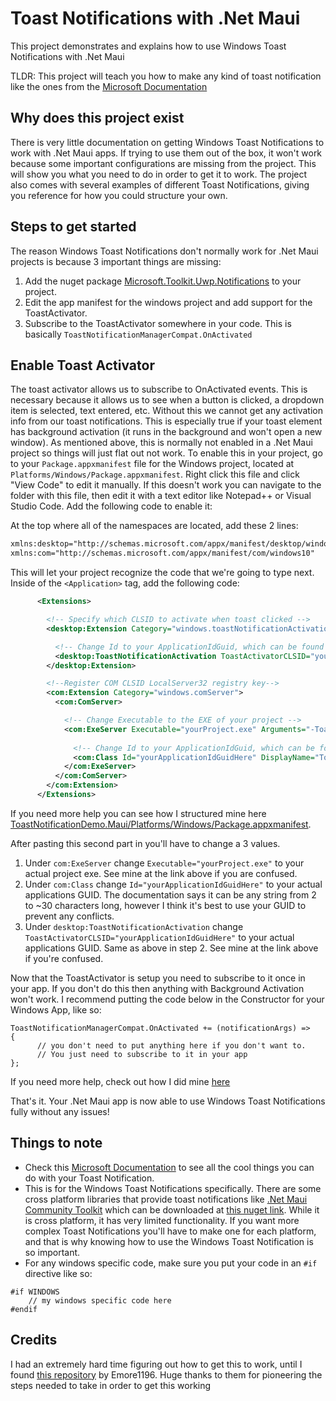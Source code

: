 # Toast Notifications with .Net Maui
This project demonstrates and explains how to use Windows Toast Notifications with .Net Maui

TLDR: This project will teach you how to make any kind of toast notification like the ones from the [Microsoft Documentation](https://learn.microsoft.com/en-us/windows/apps/design/shell/tiles-and-notifications/adaptive-interactive-toasts?tabs=builder-syntax)

## Why does this project exist
There is very little documentation on getting Windows Toast Notifications to work with .Net Maui apps. If trying to use them out of the box, it won't work because some important configurations are missing from the project. This will show you what you need to do in order to get it to work. The project also comes with several examples of different Toast Notifications, giving you reference for how you could structure your own.

## Steps to get started
The reason Windows Toast Notifications don't normally work for .Net Maui projects is because 3 important things are missing:
1. Add the nuget package [Microsoft.Toolkit.Uwp.Notifications](https://www.nuget.org/packages/Microsoft.Toolkit.Uwp.Notifications) to your project.
2. Edit the app manifest for the windows project and add support for the ToastActivator. 
3. Subscribe to the ToastActivator somewhere in your code. This is basically `ToastNotificationManagerCompat.OnActivated`

## Enable Toast Activator
The toast activator allows us to subscribe to OnActivated events. This is necessary because it allows us to see when a button is clicked, a dropdown item is selected, text entered, etc. Without this we cannot get any activation info from our toast notifications. This is especially true if your toast element has background activation (it runs in the background and won't open a new window). As mentioned above, this is normally not enabled in a .Net Maui project so things will just flat out not work. To enable this in your project, go to your `Package.appxmanifest` file for the Windows project, located at `Platforms/Windows/Package.appxmanifest`. Right click this file and click "View Code" to edit it manually. If this doesn't work you can navigate to the folder with this file, then edit it with a text editor like Notepad++ or Visual Studio Code. Add the following code to enable it:

At the top where all of the namespaces are located, add these 2 lines:

```xml
xmlns:desktop="http://schemas.microsoft.com/appx/manifest/desktop/windows10" 
xmlns:com="http://schemas.microsoft.com/appx/manifest/com/windows10"
```

This will let your project recognize the code that we're going to type next. Inside of the `<Application>` tag, add the following code:

```xml
      <Extensions>

        <!-- Specify which CLSID to activate when toast clicked -->
        <desktop:Extension Category="windows.toastNotificationActivation">

          <!-- Change Id to your ApplicationIdGuid, which can be found in your .Net Maui csproj -->
          <desktop:ToastNotificationActivation ToastActivatorCLSID="yourApplicationIdGuidHere" /> 
        </desktop:Extension>

        <!--Register COM CLSID LocalServer32 registry key-->
        <com:Extension Category="windows.comServer">
          <com:ComServer>

            <!-- Change Executable to the EXE of your project -->
            <com:ExeServer Executable="yourProject.exe" Arguments="-ToastActivated" DisplayName="Toast activator">
              
              <!-- Change Id to your ApplicationIdGuid, which can be found in your .Net Maui csproj -->
              <com:Class Id="yourApplicationIdGuidHere" DisplayName="Toast activator"/>
            </com:ExeServer>
          </com:ComServer>
        </com:Extension>
      </Extensions>
```

If you need more help you can see how I structured mine here [ToastNotificationDemo.Maui/Platforms/Windows/Package.appxmanifest](https://github.com/gurrenm3/Toast-Notifications-with-.Net-Maui/blob/master/ToastNotificationDemo.Maui/Platforms/Windows/Package.appxmanifest).

After pasting this second part in you'll have to change a 3 values.
1. Under `com:ExeServer` change `Executable="yourProject.exe"` to your actual project exe. See mine at the link above if you are confused.
2. Under `com:Class` change `Id="yourApplicationIdGuidHere"` to your actual applications GUID. The documentation says it can be any string from 2 to ~30 characters long, however I think it's best to use your GUID to prevent any conflicts.
3. Under `desktop:ToastNotificationActivation` change `ToastActivatorCLSID="yourApplicationIdGuidHere"` to your actual applications GUID. Same as above in step 2. See mine at the link above if you're confused.

Now that the ToastActivator is setup you need to subscribe to it once in your app. If you don't do this then anything with Background Activation won't work. I recommend putting the code below in the Constructor for your Windows App, like so:
```
ToastNotificationManagerCompat.OnActivated += (notificationArgs) =>
{
      // you don't need to put anything here if you don't want to. 
      // You just need to subscribe to it in your app
};
```

If you need more help, check out how I did mine [here](https://github.com/gurrenm3/Toast-Notifications-with-.Net-Maui/blob/fe2f7c526c510c00f78a82225ac324a0e2d2eb7d/ToastNotificationDemo.Maui/Platforms/Windows/App.xaml.cs#L28)

That's it. Your .Net Maui app is now able to use Windows Toast Notifications fully without any issues!

## Things to note
- Check this [Microsoft Documentation](https://learn.microsoft.com/en-us/windows/apps/design/shell/tiles-and-notifications/adaptive-interactive-toasts?tabs=builder-syntax) to see all the cool things you can do with your Toast Notification.
- This is for the Windows Toast Notifications specifically. There are some cross platform libraries that provide toast notifications like [.Net Maui Community Toolkit](https://learn.microsoft.com/en-us/dotnet/communitytoolkit/maui/alerts/toast) which can be downloaded at [this nuget link](https://www.nuget.org/packages/CommunityToolkit.Maui/). While it is cross platform, it has very limited functionality. If you want more complex Toast Notifications you'll have to make one for each platform, and that is why knowing how to use the Windows Toast Notification is so important. 
- For any windows specific code, make sure you put your code in an `#if` directive like so:
```
#if WINDOWS
    // my windows specific code here
#endif
```

## Credits
I had an extremely hard time figuring out how to get this to work, until I found [this repository](https://github.com/emorell96/MauiWithWindowsToasts) by Emore1196. Huge thanks to them for pioneering the steps needed to take in order to get this working
